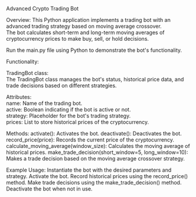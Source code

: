 Advanced Crypto Trading Bot

Overview:
 This Python application implements a trading bot with an advanced trading strategy based on moving average crossover.<br />
The bot calculates short-term and long-term moving averages of cryptocurrency prices to make buy, sell, or hold decisions.<br />

Run the main.py file using Python to demonstrate the bot's functionality.

Functionality:

TradingBot class:<br />
The TradingBot class manages the bot's status, historical price data, and trade decisions based on different strategies.

Attributes:<br />
name: Name of the trading bot.<br />
active: Boolean indicating if the bot is active or not.<br />
strategy: Placeholder for the bot's trading strategy.<br />
prices: List to store historical prices of the cryptocurrency.

Methods:
activate(): Activates the bot.
deactivate(): Deactivates the bot.
record_price(price): Records the current price of the cryptocurrency.
calculate_moving_average(window_size): Calculates the moving average of historical prices.
make_trade_decision(short_window=5, long_window=10): Makes a trade decision based on the moving average crossover strategy.

Example Usage:
Instantiate the bot with the desired parameters and strategy.
Activate the bot.
Record historical prices using the record_price() method.
Make trade decisions using the make_trade_decision() method.
Deactivate the bot when not in use.
